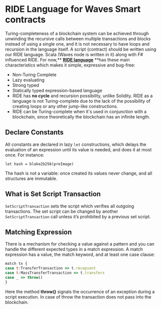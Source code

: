 # RIDE Language for Waves Smart contracts

Turing-completeness of a blockchain system can be achieved through unwinding the recursive calls between multiple transactions and blocks instead of using a single one, and it is not necessary to have loops and recursion in the language itself. A script \(contract\) should be written using our RIDE language. Scala \(Waves node is written in it\) along with F\# influenced RIDE. For now,** **[**RIDE language**](https://wavesplatform.com/files/docs/white_paper_waves_smart_contracts.pdf?cache=b)** **has these main characteristics which makes it simple, expressive and bug-free:

* Non-Turing Complete
* Lazy evaluating 
* Strong typed
* Statically typed expression-based language
* RIDE has **no cycle** and recursion possibility, unlike Solidity. RIDE as a language is not Turing-complete due to the lack of the possibility of creating loops or any other jump-like constructions.
* RIDE can be Turing-complete when it's used in conjunction with a blockchain, since theoretically the blockchain has an infinite length.

## Declare Constants

All constants are declared in lazy `let` constructions, which delays the evaluation of an expression until its value is needed, and does it at most once. For instance:

`let hash = blake2b256(preImage)`

The hash is not a variable: once created its values never change, and all structures are immutable.

## What is Set Script Transaction

`SetScriptTransaction` sets the script which verifies all outgoing transactions. The set script can be changed by another `SetScriptTransaction` call unless it’s prohibited by a previous set script.

## Matching Expression

There is a mechanism for checking a value against a pattern and you can handle the different expected types in a match expression. A match expression has a value, the match keyword, and at least one case clause:

```js
match tx {
case t:TransferTransaction => t.recepient
case t:MassTransferTransaction => t.transfers
case _ => throw()
}
```

Here the method **throw\(\)** signals the occurrence of an exception during a script execution. In case of throw the transaction does not pass into the blockchain.

